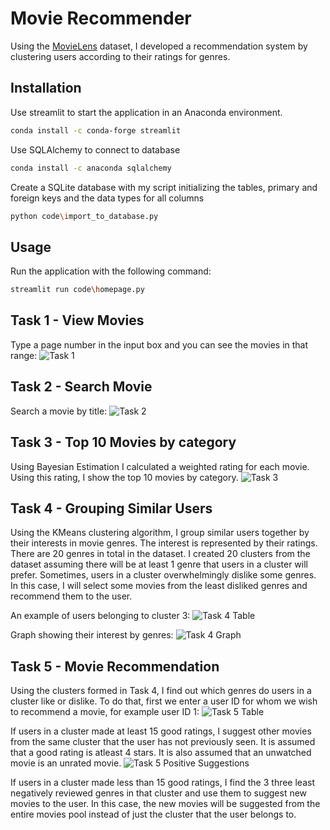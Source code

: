 # Movie Recommender

Using the [MovieLens](https://grouplens.org/datasets/movielens/) dataset, I developed a recommendation system by clustering users according to their ratings for genres.

## Installation

Use streamlit to start the application in an Anaconda environment.

```bash
conda install -c conda-forge streamlit
```
Use SQLAlchemy to connect to database
```bash
conda install -c anaconda sqlalchemy
```
Create a SQLite database with my script initializing the tables, primary and foreign keys and the data types for all columns
```bash
python code\import_to_database.py
```

## Usage
Run the application with the following command:
```bash
streamlit run code\homepage.py
```

## Task 1 - View Movies
Type a page number in the input box and you can see the movies in that range:
![Task 1](images/task_1.png)

## Task 2 - Search Movie
Search a movie by title:
![Task 2](images/task_2.png)

## Task 3 - Top 10 Movies by category
Using Bayesian Estimation I calculated a weighted rating for each movie. Using this rating, I show the top 10 movies by category.
![Task 3](images/task_3.png)

## Task 4 - Grouping Similar Users
Using the KMeans clustering algorithm, I group similar users together by their interests in movie genres. The interest is represented by their ratings. There are 20 genres in total in the dataset. I created 20 clusters from the dataset assuming there will be at least 1 genre that users in a cluster will prefer. Sometimes, users in a cluster overwhelmingly dislike some genres. In this case, I will select some movies from the least disliked genres and recommend them to the user.

An example of users belonging to cluster 3:
![Task 4 Table](images/task_4_table.png)

Graph showing their interest by genres:
![Task 4 Graph](images/task_4_graph_positive.png)

## Task 5 - Movie Recommendation
Using the clusters formed in Task 4, I find out which genres do users in a cluster like or dislike. To do that, first we enter a user ID for whom we wish to recommend a movie, for example user ID 1:
![Task 5 Table](images/Task_5_table.png)

If users in a cluster made at least 15 good ratings, I suggest other movies from the same cluster that the user has not previously seen. It is assumed that a good rating is atleast 4 stars. It is also assumed that an unwatched movie is an unrated movie.
![Task 5 Positive Suggestions](images/Task_5_positive_suggestions.png)

If users in a cluster made less than 15 good ratings, I find the 3 three least negatively reviewed genres in that cluster and use them to suggest new movies to the user. In this case, the new movies will be suggested from the entire movies pool instead of just the cluster that the user belongs to.
